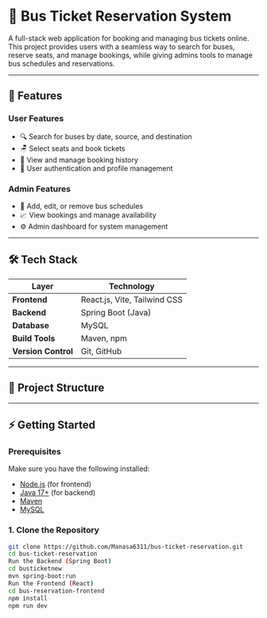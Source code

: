 # 🚌 Bus Ticket Reservation System

A full-stack web application for booking and managing bus tickets online.  
This project provides users with a seamless way to search for buses, reserve seats, and manage bookings, while giving admins tools to manage bus schedules and reservations.

---

## 🚀 Features

### User Features
- 🔍 Search for buses by date, source, and destination  
- 🪑 Select seats and book tickets  
- 📜 View and manage booking history  
- 🔐 User authentication and profile management  

### Admin Features
- 🚌 Add, edit, or remove bus schedules  
- 📈 View bookings and manage availability  
- ⚙️ Admin dashboard for system management  

---

## 🛠️ Tech Stack

| Layer       | Technology               |
|-------------|--------------------------|
| **Frontend** | React.js, Vite, Tailwind CSS |
| **Backend**  | Spring Boot (Java)      |
| **Database** | MySQL                   |
| **Build Tools** | Maven, npm           |
| **Version Control** | Git, GitHub      |

---

## 📂 Project Structure


---

## ⚡ Getting Started

### Prerequisites
Make sure you have the following installed:
- [Node.js](https://nodejs.org/) (for frontend)
- [Java 17+](https://adoptium.net/) (for backend)
- [Maven](https://maven.apache.org/)
- [MySQL](https://dev.mysql.com/)

### 1. Clone the Repository
```bash
git clone https://github.com/Manasa6311/bus-ticket-reservation.git
cd bus-ticket-reservation
Run the Backend (Spring Boot)
cd busticketnew
mvn spring-boot:run
Run the Frontend (React)
cd bus-reservation-frontend
npm install
npm run dev
